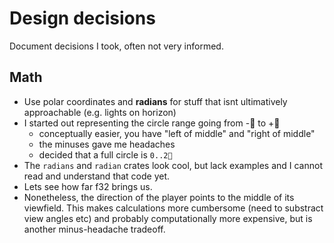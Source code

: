 # Design decisions

Document decisions I took, often not very informed.

## Math

- Use polar coordinates and **radians** for stuff that isnt ultimatively approachable (e.g. lights on horizon)
- I started out representing the circle range going from -󰏿 to +󰏿
    - conceptually easier, you have "left of middle" and "right of middle"
    - the minuses gave me headaches
    - decided that a full circle is `0..2󰏿`
- The `radians` and `radian` crates look cool, but lack examples and I cannot read and understand that code yet.
- Lets see how far f32 brings us.
- Nonetheless, the direction of the player points to the middle of its viewfield. This makes calculations more cumbersome (need to substract view angles etc) and probably computationally more expensive, but is another minus-headache tradeoff.


